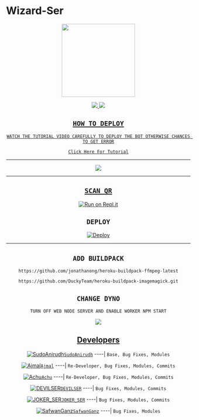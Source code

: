 # Wizard-Ser

<div align="center">
  <img border-radius: 15px src="https://i.imgur.com/1PWx69w.jpeg" width="200" height="200"/>

<p align="center">
  <a href="https://instagram.com/ajmal_ibn_shanavas"><img src="https://img.shields.io/badge/Instagram-E4405F?style=for-the-badge&logo=instagram&logoColor=white"/> 
  <a href="https://wa.me/918590967139"><img src="https://img.shields.io/badge/WhatsApp-25D366?style=for-the-badge&logo=whatsapp&logoColor=white" />
</p>


## ```HOW TO DEPLOY```
`WATCH THE TUTORIAL VIDEO CAREFULLY TO DEPLOY THE BOT OTHERWISE CHANCES TO GET ERROR`

[`Click Here For Tutorial`](https://youtu.be/5shzvYdTasw)

----------

<p align="center">
  <a href="https://youtu.be/5shzvYdTasw"><img src="https://i.imgur.com/XkDscpl.jpeg" />
</p>

-------


## `SCAN QR`

[![Run on Repl.it](https://repl.it/badge/github/quiec/whatsAlfa)](https://replit.com/@AjmalAchu123/Wizard-Ser-Qr-test)

## `DEPLOY`

[![Deploy](https://www.herokucdn.com/deploy/button.svg)](https://heroku.com/deploy?template=https://github.com/Ajmal-Achu/Wizard-Ser)


----------


## `ADD BUILDPACK`

```
https://github.com/jonathanong/heroku-buildpack-ffmpeg-latest
```
```
https://github.com/DuckyTeam/heroku-buildpack-imagemagick.git
```

## `CHANGE DYNO`

`TURN OFF WEB NODE SERVER AND ENABLE WORKER NPM START`

<p align="center">
  <a href="https://github.com/Ajmal-Achu/Wizrad-Ser"><img src="https://i.imgur.com/aSw2GKZ.jpeg" />
</p>


## Developers
  <div align="center">
  
  [![SudoAnirudh](https://telegra.ph/file/b75e00136978ddd1aa558.jpg)](https://github.com/SudoAnirudh)[`SudoAnirudh`](https://github.com/SudoAnirudh)
----|
   `Base, Bug Fixes, Modules`

  [![Ajmal](https://i.imgur.com/0eDfjxn.jpeg)](https://github.com/Ajmal-Achu)[`Ajmal`](https://github.com/Ajmal-Achu)
----|
   `Re-Developer, Bug Fixes, Modules, Commits`

   [![Achu](https://i.imgur.com/sKzm7EK.jpeg)](https://github.com/Ajmal-Achu)[`Achu`](https://github.com/Ajmal-Achu)
----|
   `Re-Developer, Bug Fixes, Modules, Commits`

   [![DEVILSER](https://i.imgur.com/CqEfYef.jpeg)](https://github.com/DEVILSER)[`DEVILSER`](https://github.com/DEVILSER)
----|
   `Bug Fixes, Modules, Commits`

[![JOKER_SER](https://telegra.ph/file/360ff7e7ca78006e5f8ad.jpg)](https://github.com/JOKER_SER)[`JOKER_SER`](https://github.com/JOKER_SER)
----|
   `Bug Fixes, Modules, Commits`

[![SafwanGanz](https://telegra.ph/file/600e12ac7fbd5e766716c.jpg)](https://github.com/SafwanGanz)[`SafwanGanz`](https://github.com/SafwanGanz)
----|
   `Bug Fixes, Modules`


                                  
  </div
